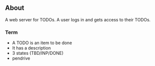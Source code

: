 ## About

A web server for TODOs. A user logs in and gets access to their TODOs.

### Term

- A TODO is an item to be done
- It has a description
- 3 states (TBD/INP/DONE)
- pendrive
